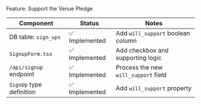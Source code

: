 Feature: Support the Venue Pledge

| Component                  | Status        | Notes                                  |
|----------------------------|---------------|----------------------------------------|
| DB table: `sign_ups`       | ✅ Implemented | Add `will_support` boolean column      |
| `SignupForm.tsx`           | ✅ Implemented | Add checkbox and supporting logic      |
| `/api/signup` endpoint     | ✅ Implemented | Process the new `will_support` field   |
| `SignUp` type definition   | ✅ Implemented | Add `will_support` property            |